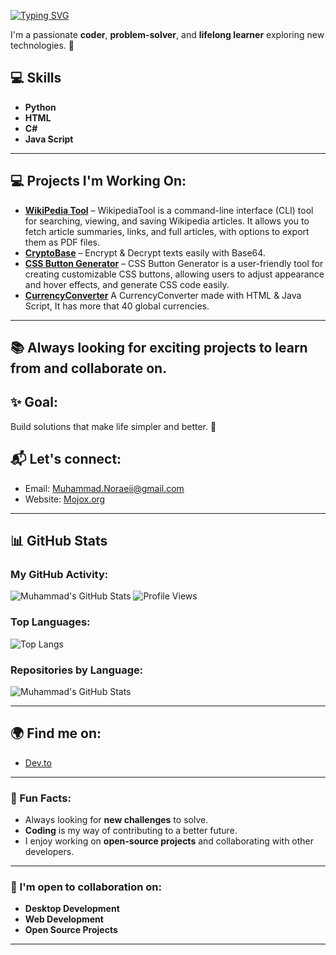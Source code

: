 

[![Typing SVG](https://readme-typing-svg.demolab.com?font=Fira+Code&pause=1000&color=F70000&background=0E00FF00&width=435&lines=Hello;Hola;Bonjour;Hallo;Ciao;%E4%BD%A0%E5%A5%BD+;%E3%81%93%E3%82%93%E3%81%AB%E3%81%A1%E3%81%AF+;%EC%95%88%EB%85%95%ED%95%98%EC%84%B8%EC%9A%94+;%D9%85%D8%B1%D8%AD%D8%A8%D8%A7+;%D8%B3%D9%84%D8%A7%D9%85;Merhaba;%E0%A4%A8%E0%A4%AE%E0%A4%B8%E0%A5%8D%E0%A4%A4%E0%A5%87+;Ol%C3%A1;%CE%93%CE%B5%CE%B9%CE%B1+%CF%83%CE%B1%CF%82;Hej)](https://git.io/typing-svg)


I'm a passionate **coder**, **problem-solver**, and **lifelong learner** exploring new technologies. 🚀

## 💻 Skills

- **Python**
- **HTML**
- **C#**
- **Java Script**

---

## 💻 Projects I'm Working On:
- **[WikiPedia Tool](https://github.com/Muhammad-Noraeii/WikipediaTool)** – WikipediaTool is a command-line interface (CLI) tool for searching, viewing, and saving Wikipedia articles. It allows you to fetch article summaries, links, and full articles, with options to export them as PDF files.
- **[CryptoBase](https://github.com/Muhammad-Noraeii/CryptoBase)** – Encrypt & Decrypt texts easily with Base64.
- **[CSS Button Generator](https://github.com/Muhammad-Noraeii/CSS-Button-Generator)** – CSS Button Generator is a user-friendly tool for creating customizable CSS buttons, allowing users to adjust appearance and hover effects, and generate CSS code easily.
- **[CurrencyConverter](https://github.com/Muhammad-Noraeii/CurrencyConverter)** A CurrencyConverter made with HTML & Java Script, It has more that 40 global currencies.

---
## 📚 Always looking for exciting projects to learn from and collaborate on. 

## ✨ Goal:  
Build solutions that make life simpler and better. 🌟

## 📬 Let's connect:
- Email: [Muhammad.Noraeii@gmail.com](mailto:Muhammad.Noraeii@gmail.com)
- Website: [Mojox.org](https://Mojox.org)

---

## 📊 GitHub Stats

### My GitHub Activity:

![Muhammad's GitHub Stats](https://github-readme-stats.vercel.app/api?username=Muhammad-Noraeii&show_icons=true&count_private=true&hide_title=true&hide=prs)
![Profile Views](https://komarev.com/ghpvc/?username=Muhammad-Noraeii&color=blueviolet&style=flat-square&label=Profile+Views)

### Top Languages:

![Top Langs](https://github-readme-stats.vercel.app/api/top-langs/?username=Muhammad-Noraeii&layout=compact)

### Repositories by Language:

![Muhammad's GitHub Stats](https://github-profile-summary-cards.vercel.app/api/cards/repos-per-language?username=Muhammad-Noraeii&theme=github)

---

## 🌍 Find me on:
- [Dev.to](https://dev.to/muhammad-noraeii)

---

### 🎯 Fun Facts:
- Always looking for **new challenges** to solve.
- **Coding** is my way of contributing to a better future.
- I enjoy working on **open-source projects** and collaborating with other developers.

---


### 👥 I'm open to collaboration on:
- **Desktop Development**
- **Web Development**
- **Open Source Projects**

---

